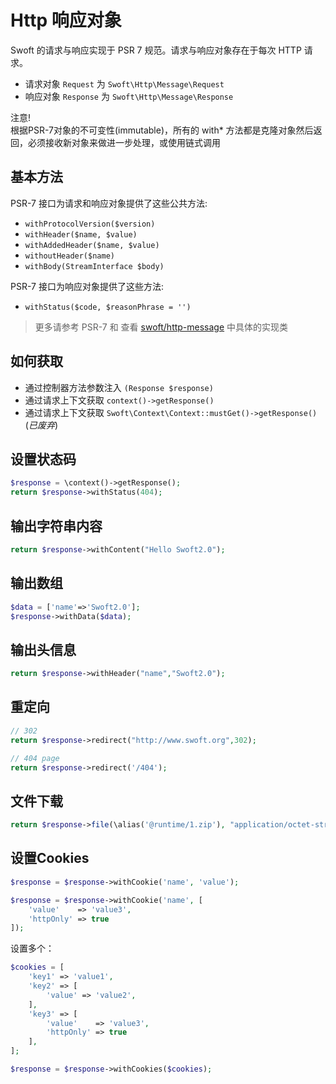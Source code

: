 # Http 响应对象

Swoft 的请求与响应实现于 PSR 7 规范。请求与响应对象存在于每次 HTTP 请求。

- 请求对象 `Request` 为 `Swoft\Http\Message\Request`
- 响应对象 `Response` 为 `Swoft\Http\Message\Response`

<p class="tip">注意!<br>
根据PSR-7对象的不可变性(immutable)，所有的 with* 方法都是克隆对象然后返回，必须接收新对象来做进一步处理，或使用链式调用
</p>

## 基本方法

PSR-7 接口为请求和响应对象提供了这些公共方法:

- `withProtocolVersion($version)`
- `withHeader($name, $value)`
- `withAddedHeader($name, $value)`
- `withoutHeader($name)`
- `withBody(StreamInterface $body)`

PSR-7 接口为响应对象提供了这些方法:

- `withStatus($code, $reasonPhrase = '')`

> 更多请参考 PSR-7 和 查看 [swoft/http-message](https://github.com/swoft-cloud/swoft-http-message) 中具体的实现类

## 如何获取

- 通过控制器方法参数注入 `(Response $response)`
- 通过请求上下文获取 `context()->getResponse()`
- 通过请求上下文获取 `Swoft\Context\Context::mustGet()->getResponse()` (_已废弃_)

## 设置状态码

```php
$response = \context()->getResponse();
return $response->withStatus(404);
```

## 输出字符串内容

```php
return $response->withContent("Hello Swoft2.0");
```

## 输出数组

```php
$data = ['name'=>'Swoft2.0'];
$response->withData($data);
```

## 输出头信息

```php
return $response->withHeader("name","Swoft2.0");
```

## 重定向

```php
// 302
return $response->redirect("http://www.swoft.org",302);

// 404 page
return $response->redirect('/404');
```

## 文件下载

```php
return $response->file(\alias('@runtime/1.zip'), "application/octet-stream");
```

## 设置Cookies

```php
$response = $response->withCookie('name', 'value');

$response = $response->withCookie('name', [
    'value'    => 'value3',
    'httpOnly' => true
]);
```

设置多个：

```php
$cookies = [
    'key1' => 'value1',
    'key2' => [
        'value' => 'value2',
    ],
    'key3' => [
        'value'    => 'value3',
        'httpOnly' => true
    ],
];

$response = $response->withCookies($cookies);
```

